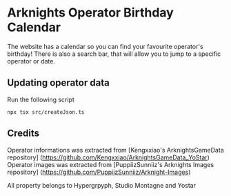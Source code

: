 # Arknights Operator Birthday Calendar

The website has a calendar so you can find your favourite operator's birthday! There is also a search bar, that will allow you to jump to a specific operator or date.

## Updating operator data

Run the following script

```
npx tsx src/createJson.ts
```
## Credits

Operator informations was extracted from [Kengxxiao's ArknightsGameData repository] (https://github.com/Kengxxiao/ArknightsGameData_YoStar)
Operator images was extracted from [PuppiizSunniiz's Arknights Images repository] (https://github.com/PuppiizSunniiz/Arknight-Images)

All property belongs to Hypergrpyph, Studio Montagne and Yostar